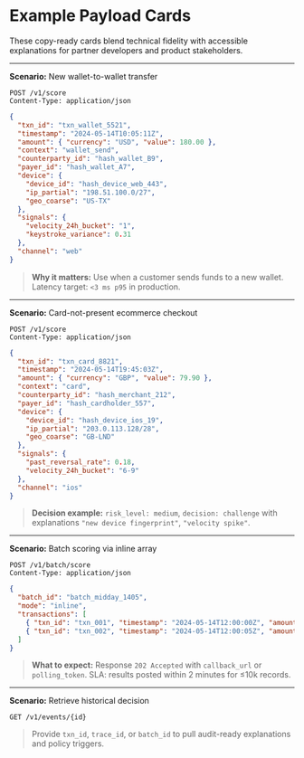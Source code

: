 # Example Payload Cards

These copy-ready cards blend technical fidelity with accessible explanations for partner developers and product stakeholders.

---
**Scenario:** New wallet-to-wallet transfer

```
POST /v1/score
Content-Type: application/json
```

```json
{
  "txn_id": "txn_wallet_5521",
  "timestamp": "2024-05-14T10:05:11Z",
  "amount": { "currency": "USD", "value": 180.00 },
  "context": "wallet_send",
  "counterparty_id": "hash_wallet_B9",
  "payer_id": "hash_wallet_A7",
  "device": {
    "device_id": "hash_device_web_443",
    "ip_partial": "198.51.100.0/27",
    "geo_coarse": "US-TX"
  },
  "signals": {
    "velocity_24h_bucket": "1",
    "keystroke_variance": 0.31
  },
  "channel": "web"
}
```

> **Why it matters:** Use when a customer sends funds to a new wallet. Latency target: `<3 ms p95` in production.

---
**Scenario:** Card-not-present ecommerce checkout

```
POST /v1/score
Content-Type: application/json
```

```json
{
  "txn_id": "txn_card_8821",
  "timestamp": "2024-05-14T19:45:03Z",
  "amount": { "currency": "GBP", "value": 79.90 },
  "context": "card",
  "counterparty_id": "hash_merchant_212",
  "payer_id": "hash_cardholder_557",
  "device": {
    "device_id": "hash_device_ios_19",
    "ip_partial": "203.0.113.128/28",
    "geo_coarse": "GB-LND"
  },
  "signals": {
    "past_reversal_rate": 0.18,
    "velocity_24h_bucket": "6-9"
  },
  "channel": "ios"
}
```

> **Decision example:** `risk_level: medium`, `decision: challenge` with explanations `"new device fingerprint"`, `"velocity spike"`.

---
**Scenario:** Batch scoring via inline array

```
POST /v1/batch/score
Content-Type: application/json
```

```json
{
  "batch_id": "batch_midday_1405",
  "mode": "inline",
  "transactions": [
    { "txn_id": "txn_001", "timestamp": "2024-05-14T12:00:00Z", "amount": { "currency": "USD", "value": 980.0 }, "context": "transfer", "counterparty_id": "hash_vendor_1", "payer_id": "hash_corp_44", "device": { "device_id": "hash_srv_01", "ip_partial": "192.0.2.0/28", "geo_coarse": "US-NY" }, "channel": "api" },
    { "txn_id": "txn_002", "timestamp": "2024-05-14T12:00:05Z", "amount": { "currency": "USD", "value": 5120.0 }, "context": "invoice", "counterparty_id": "hash_vendor_9", "payer_id": "hash_corp_44", "device": { "device_id": "hash_srv_02", "ip_partial": "192.0.2.0/28", "geo_coarse": "US-NY" }, "channel": "api" }
  ]
}
```

> **What to expect:** Response `202 Accepted` with `callback_url` or `polling_token`. SLA: results posted within 2 minutes for ≤10k records.

---
**Scenario:** Retrieve historical decision

```
GET /v1/events/{id}
```

> Provide `txn_id`, `trace_id`, or `batch_id` to pull audit-ready explanations and policy triggers.
